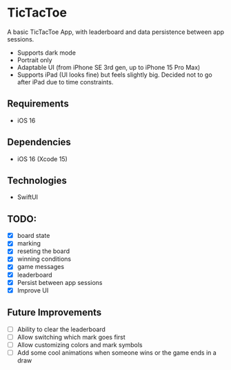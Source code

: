 # TicTacToe

A basic TicTacToe App, with leaderboard and data persistence between app sessions.

- Supports dark mode
- Portrait only
- Adaptable UI (from iPhone SE 3rd gen, up to iPhone 15 Pro Max)
- Supports iPad (UI looks fine) but feels slightly big. Decided not to go after iPad due to time constraints.

## Requirements
- iOS 16

## Dependencies
- iOS 16 (Xcode 15)

## Technologies
- SwiftUI

## TODO:
- [x] board state
- [x] marking
- [x] reseting the board
- [x] winning conditions
- [x] game messages
- [x] leaderboard
- [x] Persist between app sessions
- [x] Improve UI

## Future Improvements
- [ ] Ability to clear the leaderboard
- [ ] Allow switching which mark goes first
- [ ] Allow customizing colors and mark symbols
- [ ] Add some cool animations when someone wins or the game ends in a draw
